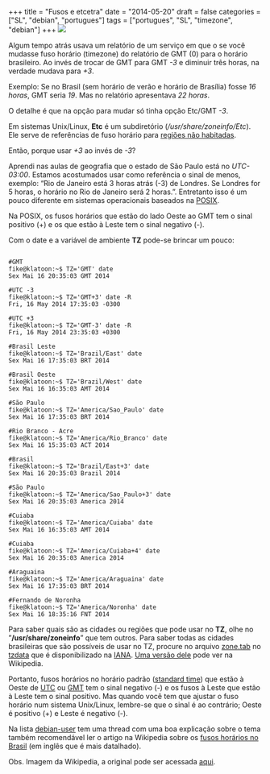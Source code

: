 +++
title = "Fusos e etcetra"
date = "2014-05-20"
draft = false
categories = ["SL", "debian", "portugues"]
tags = ["portugues", "SL", "timezone", "debian"]
+++
![]( /images/Tz_world_2013i_efele.png)

Algum tempo atrás usava um relatório de um serviço em que o se você
mudasse fuso horário (timezone) do relatório de GMT (0) para o horário
brasileiro. Ao invés de trocar de GMT para GMT *-3* e diminuir três
horas, na verdade mudava para *+3*.

Exemplo: Se no Brasil (sem horário de verão e horário de Brasília) fosse
*16 horas*, GMT seria *19*. Mas no relatório apresentava *22 horas*.

O detalhe é que na opção para mudar só tinha opção Etc/GMT *-3*.

Em sistemas Unix/Linux, **Etc** é um subdiretório
(*/usr/share/zoneinfo/Etc*). Ele serve de referências de fuso horário
para [regiões não habitadas](ftp://ftp.iana.org/tz/data/etcetera).

Então, porque usar *+3* ao invés de *-3*?

Aprendi nas aulas de geografia que o estado de São Paulo está no
*UTC-03:00*. Estamos acostumados usar como referência o sinal de menos,
exemplo: “Rio de Janeiro está 3 horas atrás (-3) de Londres. Se Londres
for 5 horas, o horário no Rio de Janeiro será 2 horas.”. Entretanto isso
é um pouco diferente em sistemas operacionais baseados na
[POSIX](https://en.wikipedia.org/wiki/POSIX).

Na POSIX, os fusos horários que estão do lado Oeste ao GMT tem o sinal
positivo (+) e os que estão à Leste tem o sinal negativo (-).

Com o date e a variável de ambiente **TZ** pode-se brincar um pouco:

```

#GMT
fike@klatoon:~$ TZ='GMT' date
Sex Mai 16 20:35:03 GMT 2014

#UTC -3
fike@klatoon:~$ TZ='GMT+3' date -R
Fri, 16 May 2014 17:35:03 -0300

#UTC +3
fike@klatoon:~$ TZ='GMT-3' date -R
Fri, 16 May 2014 23:35:03 +0300

#Brasil Leste
fike@klatoon:~$ TZ='Brazil/East' date
Sex Mai 16 17:35:03 BRT 2014

#Brasil Oeste
fike@klatoon:~$ TZ='Brazil/West' date
Sex Mai 16 16:35:03 AMT 2014

#São Paulo
fike@klatoon:~$ TZ='America/Sao_Paulo' date
Sex Mai 16 17:35:03 BRT 2014

#Rio Branco - Acre
fike@klatoon:~$ TZ='America/Rio_Branco' date
Sex Mai 16 15:35:03 ACT 2014

#Brasil
fike@klatoon:~$ TZ='Brazil/East+3' date
Sex Mai 16 20:35:03 Brazil 2014

#São Paulo
fike@klatoon:~$ TZ='America/Sao_Paulo+3' date
Sex Mai 16 20:35:03 America 2014

#Cuiaba
fike@klatoon:~$ TZ='America/Cuiaba' date
Sex Mai 16 16:35:03 AMT 2014

#Cuiaba
fike@klatoon:~$ TZ='America/Cuiaba+4' date
Sex Mai 16 20:35:03 America 2014

#Araguaina
fike@klatoon:~$ TZ='America/Araguaina' date
Sex Mai 16 17:35:03 BRT 2014

#Fernando de Noronha
fike@klatoon:~$ TZ='America/Noronha' date
Sex Mai 16 18:35:16 FNT 2014
```

Para saber quais são as cidades ou regiões que pode usar no **TZ**, olhe
no ”**/usr/share/zoneinfo**” que tem outros. Para saber todas as cidades
brasileiras que são possíveis de usar no TZ, procure no arquivo
[zone.tab](http://en.wikipedia.org/wiki/Zone.tab) no
[tzdata](http://www.iana.org/time-zones) que é disponibilizado na
[IANA](http://www.iana.org/). [Uma versão
dele](http://en.wikipedia.org/wiki/Zone.tab) pode ver na Wikipedia.

Portanto, fusos horários no horário padrão ([standard
time](http://en.wikipedia.org/wiki/Time_standard)) que estão à Oeste de
[UTC](http://pt.wikipedia.org/wiki/Tempo_Universal_Coordenado) ou
[GMT](http://pt.wikipedia.org/wiki/Greenwich_Mean_Time) tem o sinal
negativo (-) e os fusos à Leste que estão à Leste tem o sinal positivo.
Mas quando você tem que ajustar o fuso horário num sistema Unix/Linux,
lembre-se que o sinal é ao contrário; Oeste é positivo (+) e Leste é
negativo (-).

Na lista
[debian-user](https://lists.debian.org/debian-user/2013/01/msg01133.html)
tem uma thread com uma boa explicação sobre o tema também recomendável
ler o artigo na Wikipedia sobre os [fusos horários no
Brasil](http://en.wikipedia.org/wiki/Time_in_Brazil) (em inglês que é
mais datalhado).

Obs. Imagem da Wikipedia, a original pode ser acessada
[aqui](http://commons.wikimedia.org/wiki/File:Tz_world_2013i_efele.png).
